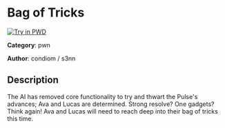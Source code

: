 # Bag of Tricks

[![Try in PWD](https://raw.githubusercontent.com/play-with-docker/stacks/master/assets/images/button.png)](https://labs.play-with-docker.com/?stack=https://raw.githubusercontent.com/cybermouflons/CCSC-CTF-2023/master/pwn/bag-of-tricks/docker-compose.yml)


**Category**: pwn

**Author**: condiom / s3nn

## Description

The AI has removed core functionality to try and thwart the Pulse's advances; Ava and Lucas are determined. Strong resolve? One gadgets? Think again! Ava and Lucas will need to reach deep into their bag of tricks this time. 
